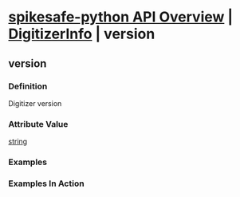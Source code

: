 # [spikesafe-python API Overview](/spikesafe_python_lib_docs/README.md) | [DigitizerInfo](/spikesafe_python_lib_docs/DigitizerInfo/README.md) | version

## version

### Definition
Digitizer version

### Attribute Value
[string](https://docs.python.org/3/library/string.html)  

### Examples

### Examples In Action